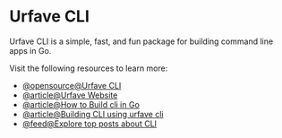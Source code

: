 # Urfave CLI

Urfave CLI is a simple, fast, and fun package for building command line apps in Go.

Visit the following resources to learn more:

- [@opensource@Urfave CLI](https://github.com/urfave/cli)
- [@article@Urfave Website](https://cli.urfave.org/)
- [@article@How to Build cli in Go](https://blog.hackajob.co/how-to-build-cli-in-go/)
- [@article@Building CLI using urfave cli](https://zerokspot.com/weblog/2021/01/25/building-a-cli-using-urfave-cli/)
- [@feed@Explore top posts about CLI](https://app.daily.dev/tags/cli?ref=roadmapsh)
